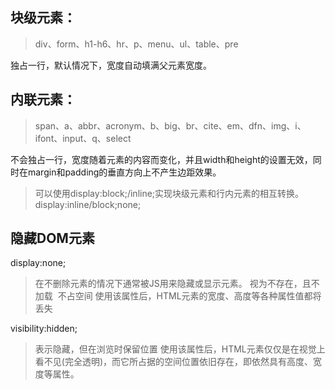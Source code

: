 ## 块级元素：
>div、form、h1-h6、hr、p、menu、ul、table、pre

独占一行，默认情况下，宽度自动填满父元素宽度。
## 内联元素：
>span、a、abbr、acronym、b、big、br、cite、em、dfn、img、i、ifont、input、q、select

不会独占一行，宽度随着元素的内容而变化，并且width和height的设置无效，同时在margin和padding的垂直方向上不产生边距效果。
>可以使用display:block;/inline;实现块级元素和行内元素的相互转换。 display:inline/block;none;

## 隐藏DOM元素
display:none;  
> 在不删除元素的情况下通常被JS用来隐藏或显示元素。
视为不存在，且不加载  不占空间
使用该属性后，HTML元素的宽度、高度等各种属性值都将丢失

visibility:hidden;  
> 表示隐藏，但在浏览时保留位置
使用该属性后，HTML元素仅仅是在视觉上看不见(完全透明)，而它所占据的空间位置依旧存在，即依然具有高度、宽度等属性。


